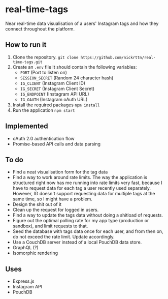 # real-time-tags
Near real-time data visualisation of a users' Instagram tags and how they connect throughout the platform.

## How to run it

1. Clone the repository.
	 `git clone https://github.com/nickrttn/real-time-tags.git`
2. Create an `.env` file
	 It should contain the following variables:
	 - `PORT` (Port to listen on)
	 - `SESSION_SECRET` (Random 24 character hash)
	 - `IG_CLIENT` (Instagram Client ID)
	 - `IG_SECRET` (Instagram Client Secret)
	 - `IG_ENDPOINT` (Instagram API URL)
	 - `IG_OAUTH` (Instagram oAuth URL)
3. Install the required packages
	 `npm install`
4. Run the application
	 `npm start`

## Implemented

- oAuth 2.0 authentication flow
- Promise-based API calls and data parsing

## To do

- Find a neat visualisation form for the tag data
- Find a way to work around rate limits. The way the application is structured right now has me running into rate limits very fast, because I have to request data for each tag a user recently used separately. However, IG doesn't support requesting data for multiple tags at the same time, so I might have a problem.
- Design the shit out of it
- Clean up the request for logged in users.
- Find a way to update the tags data without doing a shitload of requests.
- Figure out the optimal polling rate for my app type (production or sandbox), and limit requests to that.
- Seed the database with tags data once for each user, and from then on, do not exceed the rate limit. Update accordingly.
- Use a CouchDB server instead of a local PouchDB data store.
- GraphQL (?)
- Isomorphic rendering

## Uses

- Express.js
- Instagram API
- PouchDB
